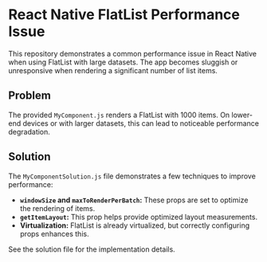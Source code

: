# React Native FlatList Performance Issue

This repository demonstrates a common performance issue in React Native when using FlatList with large datasets.  The app becomes sluggish or unresponsive when rendering a significant number of list items.

## Problem

The provided `MyComponent.js` renders a FlatList with 1000 items.  On lower-end devices or with larger datasets, this can lead to noticeable performance degradation.

## Solution

The `MyComponentSolution.js` file demonstrates a few techniques to improve performance:

* **`windowSize` and `maxToRenderPerBatch`:**  These props are set to optimize the rendering of items.
* **`getItemLayout`:** This prop helps provide optimized layout measurements.
* **Virtualization:** FlatList is already virtualized, but correctly configuring props enhances this.

See the solution file for the implementation details.